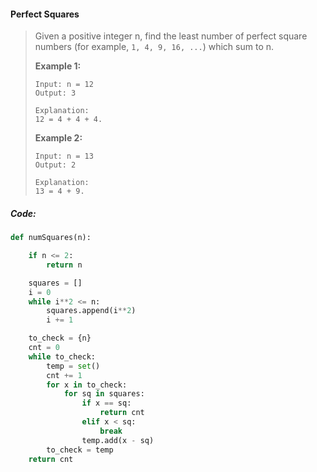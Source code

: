 ####  Perfect Squares

> Given a positive integer n, find the least number of perfect square numbers \(for example, `1, 4, 9, 16, ...`\) which sum to n.
>
> **Example 1:**
>
> ```
> Input: n = 12
> Output: 3 
>
> Explanation: 
> 12 = 4 + 4 + 4.
> ```
>
> **Example 2:**
>
> ```
> Input: n = 13
> Output: 2
>
> Explanation: 
> 13 = 4 + 9.
> ```

##### Code:

```py
def numSquares(n):

    if n <= 2:
        return n

    squares = []
    i = 0
    while i**2 <= n:
        squares.append(i**2)
        i += 1

    to_check = {n}
    cnt = 0
    while to_check:
        temp = set()
        cnt += 1
        for x in to_check:
            for sq in squares:
                if x == sq:
                    return cnt
                elif x < sq:
                    break
                temp.add(x - sq)
        to_check = temp
    return cnt
```



